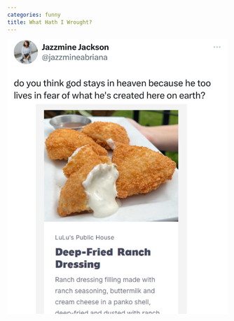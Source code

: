 ```yaml
---
categories: funny
title: What Hath I Wrought?
---
```


![ranch](https://raw.githubusercontent.com/muneer78/muneer78.github.io/master/images/ranch.jpg)
